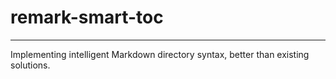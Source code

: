 # remark-smart-toc

---

Implementing intelligent Markdown directory syntax, better than existing solutions.

